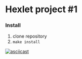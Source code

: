 # Hexlet project #1

### Install

1. clone repository
2. `make install`

[![asciicast](https://asciinema.org/a/281693.svg)](https://asciinema.org/a/281693)